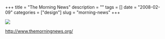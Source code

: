 +++
title = "The Morning News"
description = ""
tags = []
date = "2008-02-09"
categories = ["design"]
slug = "morning-news"
+++


 

  <div id="screens-thumbs" class="clearfix">
    <div class="txt-center" id="design-submission"><a href="http://www.themorningnews.org/"><img id='bluga-thumbnail-955' class='bluga-thumbnail large' src='/media/bluga/
wt47f27eef7b05d_0.jpg'/></a></div>  
  </div>   
<p><a href="http://www.themorningnews.org/">http://www.themorningnews.org/</a></p>




